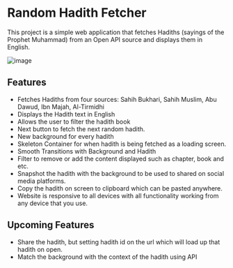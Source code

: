 # Random Hadith Fetcher

This project is a simple web application that fetches Hadiths (sayings of the Prophet Muhammad) from an Open API source and displays them in English.

![image](https://github.com/user-attachments/assets/d7ab6b27-8a47-424b-abcc-bcfaeacd6bd6)

## Features

- Fetches Hadiths from four sources: Sahih Bukhari, Sahih Muslim, Abu Dawud, Ibn Majah, Al-Tirmidhi
- Displays the Hadith text in English
- Allows the user to filter the hadith book
- Next button to fetch the next random hadith.
- New background for every hadith
- Skeleton Container for when hadith is being fetched as a loading screen.
- Smooth Transitions with Background and Hadith
- Filter to remove or add the content displayed such as chapter, book and etc.
- Snapshot the hadith with the background to be used to shared on social media platforms.
- Copy the hadith on screen to clipboard which can be pasted anywhere.
- Website is responsive to all devices with all functionality working from any device that you use.


## Upcoming Features
- Share the hadith, but setting hadith id on the url which will load up that hadith on open.
- Match the background with the context of the hadith using API
